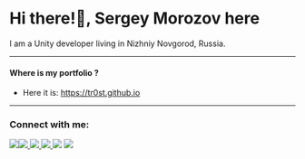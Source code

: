 # Hi there!👋, Sergey Morozov here
I am a Unity developer living in Nizhniy Novgorod, Russia.

---

#### Where is my portfolio ?
- Here it is: https://tr0st.github.io
---

### Connect with me:
 [![](https://tr0st.github.io/assets/png/vk.png)](https://vk.com/trosty)[![](https://tr0st.github.io/assets/png/discord.png) ](https://discordapp.com/users/Tr0sT#2607)[![](https://tr0st.github.io/assets/png/telegram.png) ](https://t.me/tr0st)[![](https://tr0st.github.io/assets/png/github.png) ](https://github.com/tr0st)[![](https://tr0st.github.io/assets/png/email.png)](mailto:tr0st@bk.ru)
[![](https://visitcount.itsvg.in/api?id=Tr0sT&label=Profile%20Views&color=12&icon=5&pretty=false)](https://visitcount.itsvg.in)

